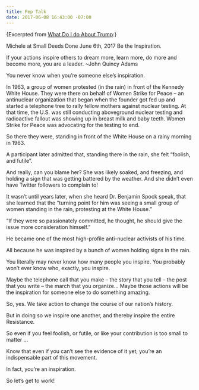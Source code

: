 ```yaml
---
title: Pep Talk
date: 2017-06-08 16:43:00 -07:00
---
```


{Excerpted from [What Do I do About Trump](http://whatdoidoabouttrump.com/2017/06/06/michele-small-deeds-done-weekly-pep-talk-action-list-3/?utm_source=feedburner&utm_medium=email&utm_campaign=Feed%3A+action-hub+%28New+Alerts+from+the+Action+Hub%29):}

Michele at Small Deeds Done 
June 6th, 2017
Be the Inspiration.

If your actions inspire others to dream more, learn more, do more and become more, you are a leader. ~John Quincy Adams

You never know when you’re someone else’s inspiration.

In 1963, a group of women protested (in the rain) in front of the Kennedy White House. They were there on behalf of Women Strike for Peace – an antinuclear organization that began when the founder got fed up and started a telephone tree to rally fellow mothers against nuclear testing. At that time, the U.S. was still conducting aboveground nuclear testing and radioactive fallout was showing up in breast milk and baby teeth. Women Strike for Peace was advocating for the testing to end.

So there they were, standing in front of the White House on a rainy morning in 1963.

A participant later admitted that, standing there in the rain, she felt “foolish, and futile”.

And really, can you blame her? She was likely soaked, and freezing, and holding a sign that was getting battered by the weather. And she didn’t even have Twitter followers to complain to!

It wasn’t until years later, when she heard Dr. Benjamin Spock speak, that she learned that the “turning point for him was seeing a small group of women standing in the rain, protesting at the White House.”

“If they were so passionately committed, he thought, he should give the issue more consideration himself.”

He became one of the most high-profile anti-nuclear activists of his time.

All because he was inspired by a bunch of women holding signs in the rain.

You literally may never know how many people you inspire. You probably won’t ever know who, exactly, you inspire.

Maybe the telephone call that you make – the story that you tell – the post that you write – the march that you organize… Maybe those actions will be the inspiration for someone else to do something amazing.

So, yes. We take action to change the course of our nation’s history.

But in doing so we inspire one another, and thereby inspire the entire Resistance.

So even if you feel foolish, or futile, or like your contribution is too small to matter …

Know that even if you can’t see the evidence of it yet, you’re an indispensable part of this movement.

In fact, you’re an inspiration.

So let’s get to work!